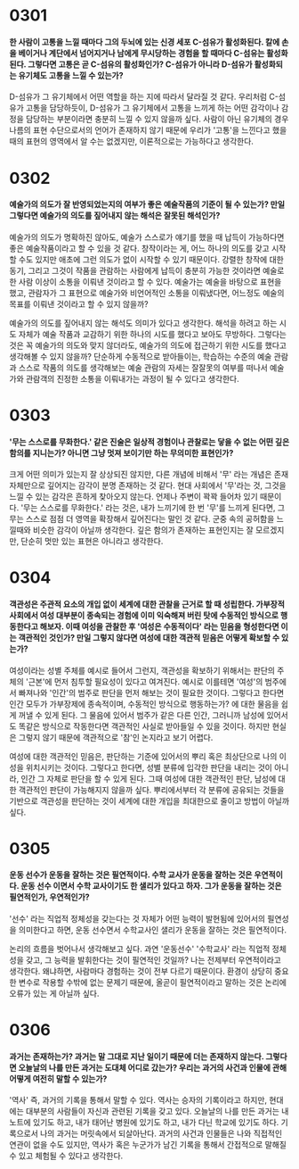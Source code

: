 # 0301

#### 한 사람이 고통을 느낄 때마다 그의 두뇌에 있는 신경 세포 C-섬유가 활성화된다. 칼에 손을 베이거나 계단에서 넘어지거나 남에게 무시당하는 경험을 할 때마다 C-섬유는 활성화된다. 그렇다면 고통은 곧 C-섬유의 활성화인가? C-섬유가 아니라 D-섬유가 활성화되는 유기체도 고통을 느낄 수 있는가?

D-섬유가 그 유기체에서 어떤 역할을 하는 지에 따라서 달라질 것 같다. 우리처럼 C-섬유가 고통을 담당하듯이, D-섬유가 그 유기체에서 고통을 느끼게 하는 어떤 감각이나 감정을 담당하는 부분이라면 충분히 느낄 수 있지 않을까 싶다. 사람이 아닌 유기체의 경우 나름의 표현 수단으로서의 언어가 존재하지 않기 때문에 우리가 '고통'을 느낀다고 했을 때의 표현의 영역에서 알 수는 없겠지만, 이론적으로는 가능하다고 생각한다.

# 0302

#### 예술가의 의도가 잘 반영되었는지의 여부가 좋은 예술작품의 기준이 될 수 있는가? 만일 그렇다면 예술가의 의도를 짚어내지 않는 해석은 잘못된 해석인가?

예술가의 의도가 명확하진 않아도, 예술가 스스로가 얘기를 했을 때 납득이 가능하다면 좋은 예술작품이라고 할 수 있을 것 같다. 창작이라는 게, 어느 하나의 의도를 갖고 시작할 수도 있지만 애초에 그런 의도가 없이 시작할 수 있기 때문이다. 강렬한 창작에 대한 동기, 그리고 그것이 작품을 관람하는 사람에게 납득이 충분히 가능한 것이라면 예술로 한 사람 이상이 소통을 이뤄낸 것이라고 할 수 있다. 예술가는 예술을 바탕으로 표현을 했고, 관람자가 그 표현으로 예술가와 비언어적인 소통을 이뤄냈다면, 어느정도 예술의 목표를 이뤄낸 것이라고 할 수 있지 않을까?

예술가의 의도를 짚어내지 않는 해석도 의미가 있다고 생각한다. 해석을 하려고 하는 시도 자체가 예술 작품과 교감하기 위한 하나의 시도를 했다고 보아도 무방하다. 그렇다는 것은 꼭 예술가의 의도와 맞지 않더라도, 예술가의 의도에 접근하기 위한 시도를 했다고 생각해볼 수 있지 않을까? 단순하게 수동적으로 받아들이는, 학습하는 수준의 예술 관람과 스스로 작품의 의도를 생각해보는 예술 관람의 자세는 잘잘못의 여부를 떠나서 예술가와 관람객의 진정한 소통을 이뤄내가는 과정이 될 수 있다고 생각한다.

# 0303

#### '무는 스스로를 무화한다.' 같은 진술은 일상적 경험이나 관찰로는 닿을 수 없는 어떤 깊은 함의를 지니는가? 아니면 그냥 멋져 보이기만 하는 무의미한 표현인가?

크게 어떤 의미가 있는지 잘 상상되진 않지만, 다른 개념에 비해서 '무' 라는 개념은 존재 자체만으로 깊어지는 감각이 분명 존재하는 것 같다. 현대 사회에서 '무'라는 것, 그것을 느낄 수 있는 감각은 흔하게 찾아오지 않는다. 언제나 주변이 꽉꽉 들어차 있기 때문이다. '무는 스스로를 무화한다.' 라는 것은, 내가 느끼기에 한 번 '무'를 느끼게 된다면, 그 무는 스스로 점점 더 영역을 확장해서 깊어진다는 말인 것 같다. 군중 속의 공허함을 느낄때와 비슷한 감각이 아닐까 생각한다. 깊은 함의가 존재하는 표현인지는 잘 모르겠지만, 단순히 멋만 있는 표현은 아니라고 생각한다.

# 0304

#### 객관성은 주관적 요소의 개입 없이 세계에 대한 관찰을 근거로 할 때 성립한다. 가부장적 사회에서 여성 대부분이 종속되는 경험에 이미 익숙해져 버린 탓에 수동적인 방식으로 행동한다고 해보자. 이때 여성을 관찰한 후 '여성은 수동적이다' 라는 믿음을 형성한다면 이는 객관적인 것인가? 만일 그렇지 않다면 여성에 대한 객관적 믿음은 어떻게 확보할 수 있는가?

여성이라는 성별 주체를 예시로 들어서 그런지, 객관성을 확보하기 위해서는 판단의 주체의 '근본'에 먼저 침투할 필요성이 있다고 여겨진다. 예시로 이를테면 '여성'의 범주에서 빠져나와 '인간'의 범주로 판단을 먼저 해보는 것이 필요한 것이다. 그렇다고 한다면 인간 모두가 가부장제에 종속적이며, 수동적인 방식으로 행동하는가? 에 대한 물음을 쉽게 꺼낼 수 있게 된다. 그 물음에 있어서 범주가 같은 다른 인간, 그러니까 남성에 있어서도 똑같은 방식으로 작동한다면 객관적인 사실로 받아들일 수 있을 것이다. 하지만 현실은 그렇지 않기 때문에 객관적으로 '참'인 논지라고 보기 어렵다.

여성에 대한 객관적인 믿음은, 판단하는 기준에 있어서의 뿌리 혹은 최상단으로 나의 이성을 위치시키는 것이다. 그렇다고 한다면, 성별 분류에 입각한 판단을 내리는 것이 아니라, 인간 그 자체로 판단을 할 수 있게 된다. 그때 여성에 대한 객관적인 판단, 남성에 대한 객관적인 판단이 가능해지지 않을까 싶다. 뿌리에서부터 각 분류에 공유되는 것들을 기반으로 객관성을 판단하는 것이 세계에 대한 개입을 최대한으로 줄이고 방법이 아닐까 싶다.

# 0305

#### 운동 선수가 운동을 잘하는 것은 필연적이다. 수학 교사가 운동을 잘하는 것은 우연적이다. 운동 선수 이면서 수학 교사이기도 한 샐리가 있다고 하자. 그가 운동을 잘하는 것은 필연적인가, 우연적인가?

'선수' 라는 직업적 정체성을 갖는다는 것 자체가 어떤 능력이 발현됨에 있어서의 필연성을 의미한다고 하면, 운동 선수면서 수학교사인 샐리가 운동을 잘하는 것은 필연적이다.

논리의 흐름을 벗어나서 생각해보고 싶다. 과연 '운동선수' '수학교사' 라는 직업적 정체성을 갖고, 그 능력을 발휘한다는 것이 필연적인 것일까? 나는 전제부터 우연적이라고 생각한다. 왜냐하면, 사람마다 경험하는 것이 전부 다르기 때문이다. 환경이 상당히 중요한 변수로 작용할 수밖에 없는 문제기 때문에, 올곧이 필연적이라고 말하는 것은 논리에 오류가 있는 게 아닐까 싶다.

# 0306

#### 과거는 존재하는가? 과거는 말 그대로 지난 일이기 때문에 더는 존재하지 않는다. 그렇다면 오늘날의 나를 만든 과거는 도대체 어디로 갔는가? 우리는 과거의 사건과 인물에 관해 어떻게 여전히 말할 수 있는가?

'역사' 즉, 과거의 기록을 통해서 말할 수 있다. 역사는 승자의 기록이라고 하지만, 현대에는 대부분의 사람들이 자신과 관련된 기록을 갖고 있다. 오늘날의 나를 만든 과거는 내 노트에 있기도 하고, 내가 태어난 병원에 있기도 하고, 내가 다닌 학교에 있기도 하다. 기록으로서 나의 과거는 머릿속에서 되살아난다. 과거의 사건과 인물들은 나와 직접적인 연관이 없을 수도 있지만, 역사가 혹은 누군가가 남긴 기록을 통해서 간접적으로 말해질 수 있고 체험될 수 있다고 생각한다.
